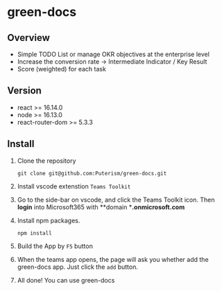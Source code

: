 # green-docs

## Overview

- Simple TODO List or manage OKR objectives at the enterprise level
- Increase the conversion rate -> Intermediate Indicator / Key Result
- Score (weighted) for each task

## Version

- react >= 16.14.0
- node >= 16.13.0
- react-router-dom >= 5.3.3

## Install

1. Clone the repository
   ```
   git clone git@github.com:Puterism/green-docs.git
   ```

2. Install vscode extenstion `Teams Toolkit`
3. Go to the side-bar on vscode, and click the Teams Toolkit icon. Then **login** into Microsoft365 with **domain ***.onmicrosoft.com** 

4. Install npm packages.
   ```
   npm install
   ```

5. Build the App by `F5` button

6. When the teams app opens, the page will ask you whether add the green-docs app. Just click the `add` button.

7. All done! You can use green-docs


